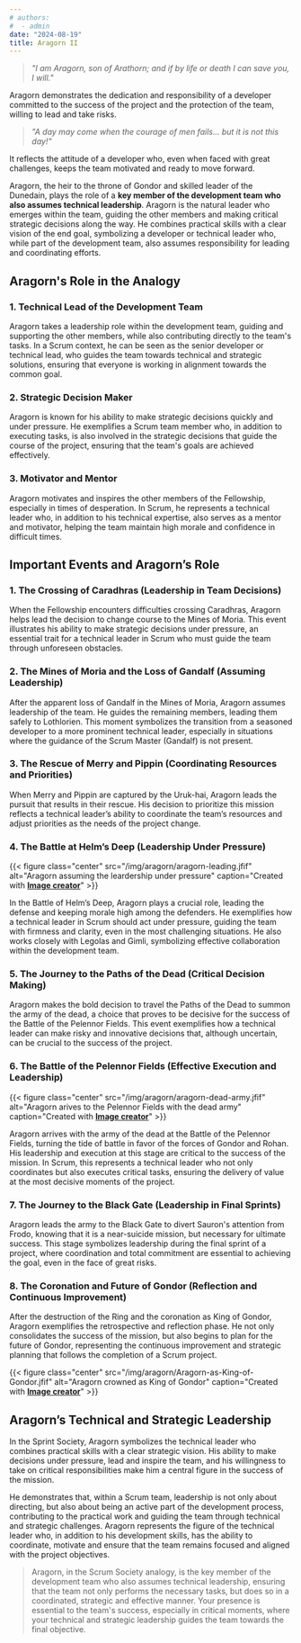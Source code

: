 ```yaml
---
# authors:
#  - admin
date: "2024-08-19"
title: Aragorn II
---
```


> *"I am Aragorn, son of Arathorn; and if by life or death I can save you, I will."*

Aragorn demonstrates the dedication and responsibility of a developer committed to the success of the project and the protection of the team, willing to lead and take risks.

> *"A day may come when the courage of men fails… but it is not this day!"*

It reflects the attitude of a developer who, even when faced with great challenges, keeps the team motivated and ready to move forward.


<!--more-->

Aragorn, the heir to the throne of Gondor and skilled leader of the Dunedain, plays the role of a **key member of the development team who also assumes technical leadership**. Aragorn is the natural leader who emerges within the team, guiding the other members and making critical strategic decisions along the way. He combines practical skills with a clear vision of the end goal, symbolizing a developer or technical leader who, while part of the development team, also assumes responsibility for leading and coordinating efforts.


## Aragorn's Role in the Analogy

### 1. Technical Lead of the Development Team

Aragorn takes a leadership role within the development team, guiding and supporting the other members, while also contributing directly to the team's tasks. In a Scrum context, he can be seen as the senior developer or technical lead, who guides the team towards technical and strategic solutions, ensuring that everyone is working in alignment towards the common goal.

### 2. Strategic Decision Maker

Aragorn is known for his ability to make strategic decisions quickly and under pressure. He exemplifies a Scrum team member who, in addition to executing tasks, is also involved in the strategic decisions that guide the course of the project, ensuring that the team's goals are achieved effectively.

### 3. Motivator and Mentor

Aragorn motivates and inspires the other members of the Fellowship, especially in times of desperation. In Scrum, he represents a technical leader who, in addition to his technical expertise, also serves as a mentor and motivator, helping the team maintain high morale and confidence in difficult times.


## Important Events and Aragorn’s Role

### 1. The Crossing of Caradhras (Leadership in Team Decisions)

When the Fellowship encounters difficulties crossing Caradhras, Aragorn helps lead the decision to change course to the Mines of Moria. This event illustrates his ability to make strategic decisions under pressure, an essential trait for a technical leader in Scrum who must guide the team through unforeseen obstacles.

### 2. The Mines of Moria and the Loss of Gandalf (Assuming Leadership)

After the apparent loss of Gandalf in the Mines of Moria, Aragorn assumes leadership of the team. He guides the remaining members, leading them safely to Lothlorien. This moment symbolizes the transition from a seasoned developer to a more prominent technical leader, especially in situations where the guidance of the Scrum Master (Gandalf) is not present.

### 3. The Rescue of Merry and Pippin (Coordinating Resources and Priorities)

When Merry and Pippin are captured by the Uruk-hai, Aragorn leads the pursuit that results in their rescue. His decision to prioritize this mission reflects a technical leader’s ability to coordinate the team’s resources and adjust priorities as the needs of the project change.

### 4. The Battle at Helm’s Deep (Leadership Under Pressure)


{{< figure class="center" src="/img/aragorn/aragorn-leading.jfif" alt="Aragorn assuming the leardership under pressure" caption="Created with [**Image creator**](https://www.bing.com/images/create?)" >}}




In the Battle of Helm’s Deep, Aragorn plays a crucial role, leading the defense and keeping morale high among the defenders. He exemplifies how a technical leader in Scrum should act under pressure, guiding the team with firmness and clarity, even in the most challenging situations. He also works closely with Legolas and Gimli, symbolizing effective collaboration within the development team.

### 5. The Journey to the Paths of the Dead (Critical Decision Making)

Aragorn makes the bold decision to travel the Paths of the Dead to summon the army of the dead, a choice that proves to be decisive for the success of the Battle of the Pelennor Fields. This event exemplifies how a technical leader can make risky and innovative decisions that, although uncertain, can be crucial to the success of the project.

### 6. The Battle of the Pelennor Fields (Effective Execution and Leadership)


{{< figure class="center" src="/img/aragorn/aragorn-dead-army.jfif" alt="Aragorn arives to the Pelennor Fields with the dead army" caption="Created with [**Image creator**](https://www.bing.com/images/create?)" >}}



Aragorn arrives with the army of the dead at the Battle of the Pelennor Fields, turning the tide of battle in favor of the forces of Gondor and Rohan. His leadership and execution at this stage are critical to the success of the mission. In Scrum, this represents a technical leader who not only coordinates but also executes critical tasks, ensuring the delivery of value at the most decisive moments of the project.

### 7. The Journey to the Black Gate (Leadership in Final Sprints)

Aragorn leads the army to the Black Gate to divert Sauron's attention from Frodo, knowing that it is a near-suicide mission, but necessary for ultimate success. This stage symbolizes leadership during the final sprint of a project, where coordination and total commitment are essential to achieving the goal, even in the face of great risks.

### 8. The Coronation and Future of Gondor (Reflection and Continuous Improvement)

After the destruction of the Ring and the coronation as King of Gondor, Aragorn exemplifies the retrospective and reflection phase. He not only consolidates the success of the mission, but also begins to plan for the future of Gondor, representing the continuous improvement and strategic planning that follows the completion of a Scrum project.

{{< figure class="center" src="/img/aragorn/Aragorn-as-King-of-Gondor.jfif" alt="Aragorn crowned as King of Gondor" caption="Created with [**Image creator**](https://www.bing.com/images/create?)" >}}



## Aragorn’s Technical and Strategic Leadership

In the Sprint Society, Aragorn symbolizes the technical leader who combines practical skills with a clear strategic vision. His ability to make decisions under pressure, lead and inspire the team, and his willingness to take on critical responsibilities make him a central figure in the success of the mission.

He demonstrates that, within a Scrum team, leadership is not only about directing, but also about being an active part of the development process, contributing to the practical work and guiding the team through technical and strategic challenges. Aragorn represents the figure of the technical leader who, in addition to his development skills, has the ability to coordinate, motivate and ensure that the team remains focused and aligned with the project objectives.

> Aragorn, in the Scrum Society analogy, is the key member of the development team who also assumes technical leadership, ensuring that the team not only performs the necessary tasks, but does so in a coordinated, strategic and effective manner. Your presence is essential to the team's success, especially in critical moments, where your technical and strategic leadership guides the team towards the final objective.


<br>